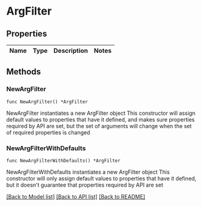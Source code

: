 # ArgFilter

## Properties

Name | Type | Description | Notes
------------ | ------------- | ------------- | -------------

## Methods

### NewArgFilter

`func NewArgFilter() *ArgFilter`

NewArgFilter instantiates a new ArgFilter object
This constructor will assign default values to properties that have it defined,
and makes sure properties required by API are set, but the set of arguments
will change when the set of required properties is changed

### NewArgFilterWithDefaults

`func NewArgFilterWithDefaults() *ArgFilter`

NewArgFilterWithDefaults instantiates a new ArgFilter object
This constructor will only assign default values to properties that have it defined,
but it doesn't guarantee that properties required by API are set


[[Back to Model list]](../README.md#documentation-for-models) [[Back to API list]](../README.md#documentation-for-api-endpoints) [[Back to README]](../README.md)


